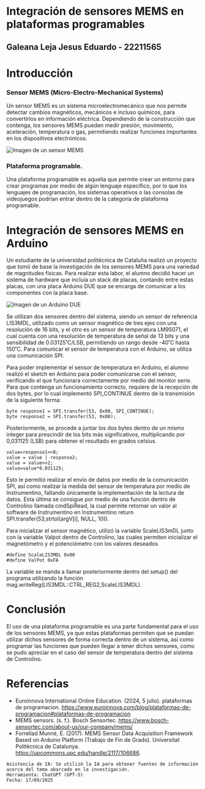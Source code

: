 # Integración de sensores MEMS en plataformas programables

## Galeana Leja Jesus Eduardo - 22211565

# Introducción

### Sensor MEMS (Micro-Electro-Mechanical Systems)
Un sensor MEMS es un sistema microelectromecánico que nos permite detectar cambios magnéticos, mecánicos e incluso químicos, para convertirlos en información eléctrica. Dependiendo de la construcción que contenga, los sensores MEMS pueden medir presión, movimiento, aceleración, temperatura o gas, permitiendo realizar funciones importantes en los dispositivos electrónicos.

![Imagen de un sensor MEMS](https://www.bosch-sensortec.com/media/boschsensortec/products/product_overview/16_10/bosch_sensortec-productoverview-stage-16-9_res_800x450.jpg)

### Plataforma programable.
Una plataforma programable es aquella que permite crear un entorno para crear programas por medio de algún lenguaje específico, por lo que los lenguajes de programación, los sistemas operativos o las consolas de videojuegos podrían entrar dentro de la categoría de plataforma programable.

# Integración de sensores MEMS en Arduino
Un estudiante de la universidad politécnica de Cataluña realizó un proyecto que tomó de base la investigación de los sensores MEMS para una variedad de magnitudes físicas. Para realizar esta labor, el alumno decidió hacer un sistema de hardware que incluía un stack de placas, contando entre estas placas, con una placa Arduino DUE que se encarga de comunicar a los componentes con la placa base.

![Imagen de un Arduino DUE](https://www.openhacks.com/uploadsproductos/arduinodue_front.jpg)

Se utilizan dos sensores dentro del sistema, siendo un sensor de referencia LIS3MDL, utilizado como un sensor magnético de tres ejes con una resolución de 16 bits, y el otro es un sensor de temperatura LM95071, el cual cuenta con una resolución de temperatura de señal de 13 bits y una sensibilidad de 0.03125˚C/LSB, permitiendo un rango desde -40˚C hasta 150˚C. 
Para comunicar el sensor de temperatura con el Arduino, se utiliza una comunicación SPI.

Para poder implementar el sensor de temperatura en Arduino, el alumno realizó el sketch en Arduino para poder comunicarse con el sensor, verificando el que funcionara correctamente por medio del monitor serie. Para que contenga un funcionamiento correcto, requiere de la recepción de dos bytes, por lo cual implementó SPI_CONTINUE dentro de la transmisión de la siguiente forma:

```text
byte response1 = SPI.transfer(53, 0x00, SPI_CONTINUE);
byte response2 = SPI.transfer(53, 0x00);
```

Posteriormente, se procede a juntar los dos bytes dentro de un mismo integer para prescindir de los bits más significativos, multiplicando por 0,031125 (LSB) para obtener el resultado en grados celsius.
```text
value=response1<<8;
value = value | response2;
value = value>>2;
value=value*0.031125;
```

Esto le permitió realizar el envío de datos por medio de la comunicación SPI, así como realizar la medida del sensor de temperatura por medio de Instrumentino, faltando únicamente la implementación de la lectura de datos. Esta última se consigue por medio de una función dentro de Controlino llamada cmdSpiRead, la cual permite retornar un valor al software de Instrumentino en Instrumentino return SPI.transfer(53,strtol(argV[i], NULL, 10)).

Para inicializar el sensor magnético, utilizó la variable ScaleLIS3mDL junto con la variable Valpot dentro de Controlino, las cuales permiten inicializar el magnetómetro y el potenciómetro con los valores deseados
```text
#define ScaleLIS3MDL 0x00
#define ValPot 0xFA
```
La variable se manda a llamar posteriormente dentro del setup() del programa utilizando la función mag.writeReg(LIS3MDL::CTRL_REG2,ScaleLIS3MDL).

# Conclusión
El uso de una plataforma programable es una parte fundamental para el uso de los sensores MEMS, ya que estas plataformas permiten que se puedan utilizar dichos sensores de forma correcta dentro de un sistema, así como programar las funciones que pueden llegar a tener dichos sensores, como se pudo apreciar en el caso del sensor de temperatura dentro del sistema de Controlino.

# Referencias
* Euroinnova International Online Education. (2024, 5 julio). plataformas de programacion. https://www.euroinnova.com/blog/plataformas-de-programacion#plataformas-de-programacion
* MEMS sensors. (s. f.). Bosch Sensortec. https://www.bosch-sensortec.com/about-us/our-company/mems/
* Forrellad Munné, E. (2017). MEMS Sensor Data Acquisition Framework Based on Arduino Platform (Trabajo de Fin de Grado). Universitat Politècnica de Catalunya. https://upcommons.upc.edu/handle/2117/106686.

 ```text
Asistencia de IA: Se utilizó la IA para obtener fuentes de información acerca del tema abarcado en la investigación.
Herramienta: ChatGPT (GPT-5)
Fecha: 17/09/2025
  ```

